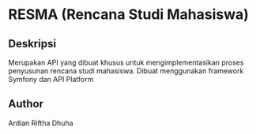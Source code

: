 # RESMA (Rencana Studi Mahasiswa)

## Deskripsi
Merupakan API yang dibuat khusus untuk mengimplementasikan proses penyusunan rencana studi mahasiswa. Dibuat menggunakan framework Symfony dan API Platform

## Author
Ardian Riftha Dhuha

